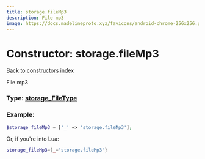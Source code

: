 ```yaml
---
title: storage.fileMp3
description: File mp3
image: https://docs.madelineproto.xyz/favicons/android-chrome-256x256.png
---
```

# Constructor: storage.fileMp3  
[Back to constructors index](index.md)



File mp3




### Type: [storage\_FileType](../types/storage_FileType.md)


### Example:

```php
$storage_fileMp3 = ['_' => 'storage.fileMp3'];
```  


Or, if you're into Lua:

```lua
storage_fileMp3={_='storage.fileMp3'}

```


